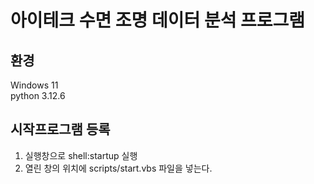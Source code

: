 # 아이테크 수면 조명 데이터 분석 프로그램
## 환경
Windows 11  
python 3.12.6
## 시작프로그램 등록
1. 실행창으로 shell:startup 실행  
2. 열린 창의 위치에 scripts/start.vbs 파일을 넣는다.
